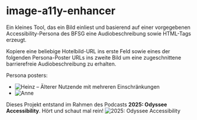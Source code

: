 # image-a11y-enhancer
Ein kleines Tool, das ein Bild einliest und basierend auf einer vorgegebenen Accessibility-Persona des BFSG eine Audiobeschreibung sowie HTML-Tags erzeugt.

Kopiere eine beliebige Hotelbild-URL ins erste Feld sowie eines der folgenden Persona-Poster URLs ins zweite Bild um eine zugeschnittene barrierefreie Audiobeschreibung zu erhalten.

Persona posters:
- ![Heinz – Älterer Nutzende mit mehreren Einschränkungen](https://media.leanscope.io/media/poster/665/persona/7d089f55-7a21-4dc5-a1c4-9c0e6b8e253f?publicDataSessionGuid=9b09fbd9-03f9-4063-b6fb-c0a6adb70b49&color=e29a2a&size=m&showQrCode=true)
- ![Anne](https://media.leanscope.io/media/poster/665/persona/7d089f55-7a21-4dc5-a1c4-9c0e6b8e253f?publicDataSessionGuid=9b09fbd9-03f9-4063-b6fb-c0a6adb70b49&color=e29a2a&size=m&showQrCode=true)

Dieses Projekt entstand im Rahmen des Podcasts **2025: Odyssee Accessibility**. Hört und schaut mal rein!
![2025: Odyssee Accessibility](https://links.centigrade.de/podcasts/odyssee-accessibility)
